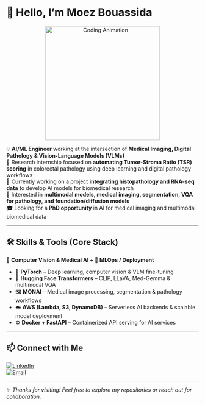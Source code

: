 # 👋 Hello, I’m Moez Bouassida

<div align="center">
  <img height="300" src="https://media.giphy.com/media/JIX9t2j0ZTN9S/giphy.gif" alt="Coding Animation" />
</div>

💡 **AI/ML Engineer** working at the intersection of **Medical Imaging, Digital Pathology & Vision-Language Models (VLMs)**  
🔬 Research internship focused on **automating Tumor-Stroma Ratio (TSR) scoring** in colorectal pathology using deep learning and digital pathology workflows  
🧬 Currently working on a project **integrating histopathology and RNA-seq data** to develop AI models for biomedical research  
🚀 Interested in **multimodal models, medical imaging, segmentation, VQA for pathology, and foundation/diffusion models**  
🎓 Looking for a **PhD opportunity** in AI for medical imaging and multimodal biomedical data

---

## 🛠 Skills & Tools (Core Stack)

**🔹 Computer Vision & Medical AI + 🔹 MLOps / Deployment**
- 🧠 **PyTorch** – Deep learning, computer vision & VLM fine-tuning  
- 🤗 **Hugging Face Transformers** – CLIP, LLaVA, Med-Gemma & multimodal VQA  
- 🖼 **MONAI** – Medical image processing, segmentation & pathology workflows  
- ☁️ **AWS (Lambda, S3, DynamoDB)** – Serverless AI backends & scalable model deployment  
- ⚙️ **Docker + FastAPI** – Containerized API serving for AI services

---

## 📫 Connect with Me

[![LinkedIn](https://img.shields.io/badge/LinkedIn-blue?style=flat&logo=linkedin&logoColor=white)](https://www.linkedin.com/in/moezbouassida/)  
[![Email](https://img.shields.io/badge/Email-Open_to_collaboration-D14836?style=flat&logo=gmail&logoColor=white)](mailto:moe.bouassida@gmail.com)

---

✨ *Thanks for visiting! Feel free to explore my repositories or reach out for collaboration.*  
